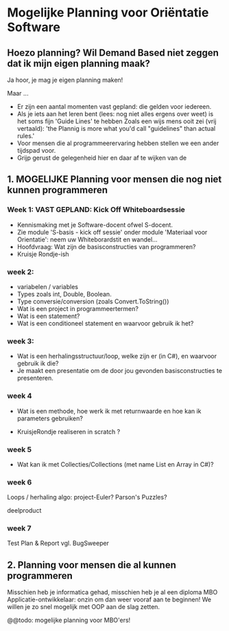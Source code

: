 # Mogelijke Planning voor Oriëntatie Software

## Hoezo planning? Wil Demand Based niet zeggen dat ik mijn eigen planning maak?
Ja hoor, je mag je eigen planning maken!

Maar ...
- Er zijn een aantal momenten vast gepland: die gelden voor iedereen.
- Als je iets aan het leren bent (lees: nog niet alles ergens over weet) is het soms fijn 'Guide Lines' te hebben
Zoals een wijs mens ooit zei (vrij vertaald): 'the Plannig is more what you'd call "guidelines" than actual rules.'
- Voor mensen die al programmeerervaring hebben stellen we een ander tijdspad voor.
- Grijp gerust de gelegenheid hier en daar af te wijken van de

## 1. MOGELIJKE Planning voor mensen die nog niet kunnen programmeren

### Week 1: VAST GEPLAND: Kick Off Whiteboardsessie
- Kennismaking met je Software-docent ofwel S-docent.
- Zie module 'S-basis - kick off sessie' onder module 'Materiaal voor Orientatie': neem uw Whiteborardstit en wandel...
- Hoofdvraag: Wat zijn de basisconstructies van programmeren?
- Kruisje Rondje-ish


### week 2:
- variabelen / variables
- Types zoals int, Double, Boolean.
- Type conversie/conversion (zoals Convert.ToString())
- Wat is een project in programmeertermen?
- Wat is een statement?
- Wat is een conditioneel statement en waarvoor gebruik ik het?



### week 3:
- Wat is een herhalingsstructuur/loop, welke zijn er (in C#), en waarvoor gebruik ik die?
- Je maakt een presentatie om de door jou gevonden basisconstructies te presenteren.

### week 4
- Wat is een methode, hoe werk ik met returnwaarde en hoe kan ik parameters gebruiken?

- KruisjeRondje realiseren in scratch ?

### week 5
- Wat kan ik met Collecties/Collections (met name List en Array in C#)?

### week 6
Loops / herhaling
algo: project-Euler?
Parson's Puzzles?

deelproduct

### week 7
Test Plan & Report
vgl. BugSweeper


## 2. Planning voor mensen die al kunnen programmeren
Misschien heb je informatica gehad, misschien heb je al een diploma MBO Applicatie-ontwikkelaar:
onzin om dan weer vooraf aan te beginnen! We willen je zo snel mogelijk met OOP aan de slag zetten.

@@todo: mogelijke planning voor MBO'ers!
